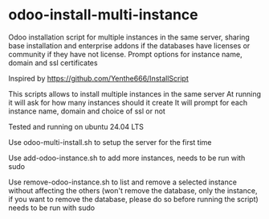 # odoo-install-multi-instance
Odoo installation script for multiple instances in the same server, sharing base installation and enterprise addons if the databases have licenses or community if they have not license. Prompt options for instance name, domain and ssl certificates

Inspired by https://github.com/Yenthe666/InstallScript 

This scripts allows to install multiple instances in the same server
At running it will ask for how many instances should it create
It will prompt for each instance name, domain and choice of ssl or not

Tested and running on ubuntu 24.04 LTS

Use odoo-multi-install.sh to setup the server for the first time

Use add-odoo-instance.sh to add more instances, needs to be run with sudo

Use remove-odoo-instance.sh to list and remove a selected instance without affecting the others (won't remove the database, only the instance, if you want to remove the database, please do so before running the script) needs to be run with sudo
